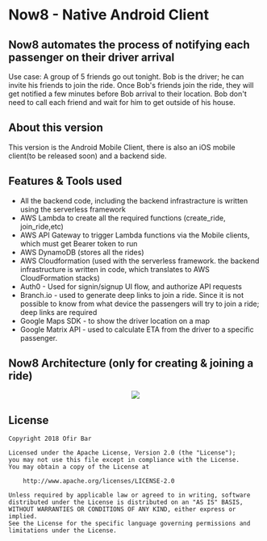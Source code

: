 # Now8 - Native Android Client

## Now8 automates the process of notifying each passenger on their driver arrival
Use case: A group of 5 friends go out tonight. Bob is the driver; he can invite his friends to join the ride. Once Bob's friends join the ride, they will get notified a few minutes before Bob arrival to their location. Bob don't need to call each friend and wait for him to get outside of his house.

## About this version
This version is the Android Mobile Client, there is also an iOS mobile client(to be released soon) and a backend side.


## Features & Tools used
- All the backend code, including the backend infrastracture is written using the serverless framework
- AWS Lambda to create all the required functions (create_ride, join_ride,etc)
- AWS API Gateway to trigger Lambda functions via the Mobile clients, which must get Bearer token to run
- AWS DynamoDB (stores all the rides)
- AWS Cloudformation (used with the serverless framework. the backend infrastructure is written in code, which translates to AWS CloudFormation stacks)
- Auth0 - Used for signin/signup UI flow, and authorize API requests
- Branch.io - used to generate deep links to join a ride. Since it is not possible to know from what device the passengers will try to join a ride; deep links are required
- Google Maps SDK - to show the driver location on a map
- Google Matrix API - used to calculate ETA from the driver to a specific passenger.


## Now8 Architecture (only for creating & joining a ride)
<div align="center">
    <img src="https://i.imgur.com/h06AJXy.png"</img>
</div>

## License
```
Copyright 2018 Ofir Bar

Licensed under the Apache License, Version 2.0 (the "License");
you may not use this file except in compliance with the License.
You may obtain a copy of the License at

    http://www.apache.org/licenses/LICENSE-2.0

Unless required by applicable law or agreed to in writing, software
distributed under the License is distributed on an "AS IS" BASIS,
WITHOUT WARRANTIES OR CONDITIONS OF ANY KIND, either express or implied.
See the License for the specific language governing permissions and
limitations under the License.
```
